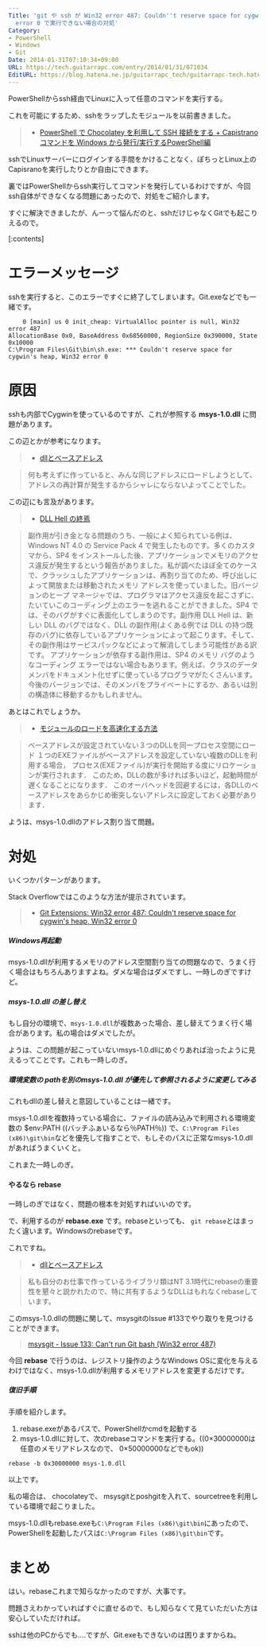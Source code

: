```yaml
---
Title: 'git や ssh が Win32 error 487: Couldn''t reserve space for cygwin''s heap, Win32
  error 0 で実行できない場合の対処'
Category:
- PowerShell
- Windows
- Git
Date: 2014-01-31T07:10:34+09:00
URL: https://tech.guitarrapc.com/entry/2014/01/31/071034
EditURL: https://blog.hatena.ne.jp/guitarrapc_tech/guitarrapc-tech.hatenablog.com/atom/entry/12921228815717581552
---
```


PowerShellからssh経由でLinuxに入って任意のコマンドを実行する。

これを可能にするため、sshをラップしたモジュールを以前書きました。

> - [PowerShell で Chocolatey を利用して SSH 接続をする + Capistrano コマンドを Windows から発行/実行するPowerShell編](http://tech.guitarrapc.com/entry/2013/08/08/010839)

sshでLinuxサーバーにログインする手間をかけることなく、ぽちっとLinux上のCapisranoを実行したりとか自由にできます。

裏ではPowerShellからssh実行してコマンドを発行しているわけですが、今回ssh自体ができなくなる問題にあったので、対処をご紹介します。

すぐに解決できましたが、んーって悩んだのと、sshだけじゃなくGitでも起こりえるので。


[:contents]

# エラーメッセージ

sshを実行すると、このエラーですぐに終了してしまいます。Git.exeなどでも一緒です。

```
    0 [main] us 0 init_cheap: VirtualAlloc pointer is null, Win32 error 487
AllocationBase 0x0, BaseAddress 0x68560000, RegionSize 0x390000, State 0x10000
C:\Program Files\Git\bin\sh.exe: *** Couldn't reserve space for cygwin's heap, Win32 error 0
```

# 原因

sshも内部でCygwinを使っているのですが、これが参照する **msys-1.0.dll** に問題があります。

この辺とかが参考になります。

> - [dllとベースアドレス](http://kkamegawa.hatenablog.jp/entry/20091222/p1)

> 何も考えずに作っていると、みんな同じアドレスにロードしようとして、アドレスの再計算が発生するからシャレにならないよってことでした。


この辺にも言及があります。

> - [DLL Hell の終焉](http://msdn.microsoft.com/ja-jp/library/ms811694.aspx)

> 副作用が引き金となる問題のうち、一般によく知られている例は、Windows NT 4.0 の Service Pack 4 で発生したものです。多くのカスタマから、SP4 をインストールした後、アプリケーションでメモリのアクセス違反が発生するという報告がありました。私が調べたほぼ全てのケースで、クラッシュしたアプリケーションは、再割り当てのため、呼び出しによって開放または移動されたメモリ アドレスを使っていました。旧バージョンのヒープ マネージャでは、プログラマはアクセス違反を起こさずに、たいていこのコーディング上のエラーを逃れることができました。SP4 では、そのバグがすぐに表面化してしまうのです。副作用 DLL Hell は、新しい DLL のバグではなく、DLL の副作用(よくある例では DLL の持つ既存のバグ)に依存しているアプリケーションによって起こります。そして、その副作用はサービスパックなどによって解消してしまう可能性がある訳です。 アプリケーションが依存する副作用は、SP4 のメモリ バグのようなコーディング エラーではない場合もあります。例えば、クラスのデータ メンバをドキュメント化せずに使っているプログラマがたくさんいます。今後のバージョンでは、そのメンバをプライベートにするか、あるいは別の構造体に移動するかもしれません。


あとはこれでしょうか。

> - [モジュールのロードを高速化する方法](http://www7a.biglobe.ne.jp/~tsuneoka/win32tech/9.html)

> ベースアドレスが設定されていない３つのDLLを同一プロセス空間にロード
> １つのEXEファイルがベースアドレスを設定していない複数のDLLを利用する場合， プロセス(EXEファイル)が実行を開始する度にリロケーションが実行されます．
このため，DLLの数が多ければ多いほど，起動時間が遅くなることになります．
このオーバヘッドを回避するには，各DLLのベースアドレスをあらかじめ衝突しないアドレスに設定しておく必要があります．


ようは、msys-1.0.dllのアドレス割り当て問題。

# 対処

いくつかパターンがあります。

Stack Overflowではこのような方法が提示されています。

> - [Git Extensions: Win32 error 487: Couldn't reserve space for cygwin's heap, Win32 error 0](http://stackoverflow.com/questions/18502999/git-extensions-win32-error-487-couldnt-reserve-space-for-cygwins-heap-win32)

##### Windows再起動

msys-1.0.dllが利用するメモリのアドレス空間割り当ての問題なので、うまく行く場合はもちろんありますよね。ダメな場合はダメですし、一時しのぎですけど。

##### msys-1.0.dll の差し替え

もし自分の環境で、`msys-1.0.dll`が複数あった場合、差し替えてうまく行く場合があります。私の場合はダメでしたが。

ようは、この問題が起こっていないmsys-1.0.dllにめぐりあれば治ったように見えるってことです。これも一時しのぎ。


##### 環境変数の pathを別のmsys-1.0.dll が優先して参照されるように変更してみる

これもdllの差し替えと意図していることは一緒です。

msys-1.0.dllを複数持っている場合に、ファイルの読み込みで利用される環境変数の $env:PATH ((バッチふぁいるなら％PATH％)) で、`C:\Program Files (x86)\git\bin`などを優先して指すことで、もしそのパスに正常なmsys-1.0.dllがあればうまくいくと。

これまた一時しのぎ。

#### やるなら rebase

一時しのぎではなく、問題の根本を対処すればいいのです。

で、利用するのが **rebase.exe** です。rebaseといっても、 `git rebase`とはまったく違います。Windowsのrebaseです。

これですね。

> - [dllとベースアドレス](http://kkamegawa.hatenablog.jp/entry/20091222/p1)

> 私も自分のお仕事で作っているライブラリ類はNT 3.1時代にrebaseの重要性を懇々と説かれたので、特に共有するようなDLLはもれなくrebaseしています。


このmsys-1.0.dllの問題に関して、msysgitのIssue #133でやり取りを見つけることができます。

> [msysgit - Issue 133: Can't run Git bash (Win32 error 487)](https://code.google.com/p/msysgit/issues/detail?id=133)


今回 **rebase** で行うのは、レジストリ操作のようなWindows OSに変化を与えるわけではなく、msys-1.0.dllが利用するメモリアドレスを変更するだけです。

##### 復旧手順

手順を紹介します。

1. rebase.exeがあるパスで、PowerShellかcmdを起動する
2. msys-1.0.dllに対して、次のrebaseコマンドを実行する。((0×30000000は任意のメモリアドレスなので、 0×50000000などでもok))

```
rebase -b 0x30000000 msys-1.0.dll
```

以上です。

私の場合は、 chocolateyで、 msysgitとposhgitを入れて、sourcetreeを利用している環境で起こりました。

msys-1.0.dllもrebase.exeも`C:\Program Files (x86)\git\bin`にあったので、PowerShellを起動したパスは`C:\Program Files (x86)\git\bin`です。


# まとめ

はい。rebaseこれまで知らなかったのですが、大事です。

問題さえわかっていればすぐに直せるので、もし知らなくて見ていただいた方は安心していただければ。

sshは他のPCからでも....ですが、Git.exeもできないのは困りますからね。
